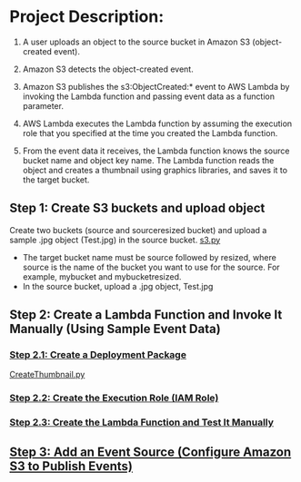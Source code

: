 
# Project Description:

1. A user uploads an object to the source bucket in Amazon S3 (object-created event).

2. Amazon S3 detects the object-created event.

3. Amazon S3 publishes the s3:ObjectCreated:* event to AWS Lambda by invoking the Lambda function and passing event data as a function parameter.

4. AWS Lambda executes the Lambda function by assuming the execution role that you specified at the time you created the Lambda function.

5. From the event data it receives, the Lambda function knows the source bucket name and object key name. The Lambda function reads the object and creates a thumbnail using graphics libraries, and saves it to the target bucket.

## Step 1: Create S3 buckets and upload object

Create two buckets (source and sourceresized bucket) and upload a sample .jpg object (Test.jpg) in the source bucket.
[s3.py](https://github.com/nehabandal/aws-practice/blob/master/Resources/S3/s3.py)

  - The target bucket name must be source followed by resized, where source is the name of the bucket you want to use for the source. For example, mybucket and mybucketresized.
  - In the source bucket, upload a .jpg object, Test.jpg
  
## Step 2: Create a Lambda Function and Invoke It Manually (Using Sample Event Data)

### [Step 2.1: Create a Deployment Package](https://docs.aws.amazon.com/lambda/latest/dg/with-s3-example-deployment-pkg.html)
[CreateThumbnail.py](https://github.com/nehabandal/aws-practice/blob/master/Resources/S3/CreateThumbnail.py)
      
### [Step 2.2: Create the Execution Role (IAM Role)](https://docs.aws.amazon.com/lambda/latest/dg/with-s3-example-create-iam-role.html)

### [Step 2.3: Create the Lambda Function and Test It Manually](https://docs.aws.amazon.com/lambda/latest/dg/with-s3-example-upload-deployment-pkg.html)

## [Step 3: Add an Event Source (Configure Amazon S3 to Publish Events)](https://docs.aws.amazon.com/lambda/latest/dg/with-s3-example-configure-event-source.html)

    
  

